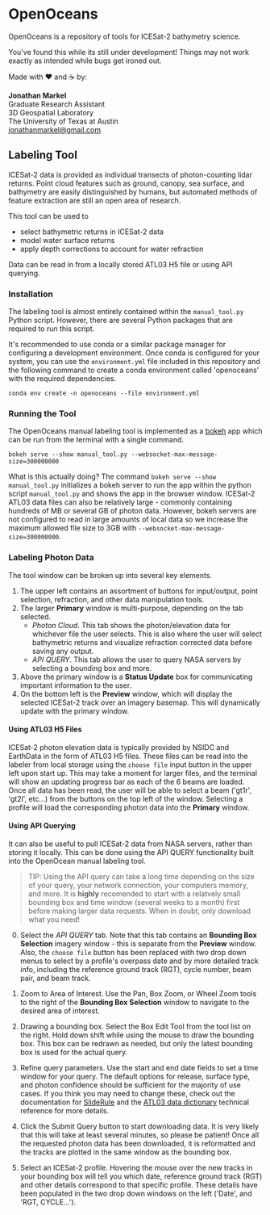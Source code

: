 # OpenOceans 

OpenOceans is a repository of tools for ICESat-2 bathymetry science.

You've found this while its still under development! Things may not work exactly as intended while bugs get ironed out.  

Made with ❤️ and ☕️ by:

__Jonathan Markel__<br />
Graduate Research Assistant<br /> 
3D Geospatial Laboratory<br />
The University of Texas at Austin<br />
jonathanmarkel@gmail.com<br />

## Labeling Tool
ICESat-2 data is provided as individual transects of photon-counting lidar returns. Point cloud features such as ground, canopy, sea surface, and bathymetry are easily distinguished by humans, but automated methods of feature extraction are still an open area of research. 

This tool can be used to 
- select bathymetric returns in ICESat-2 data
- model water surface returns
- apply depth corrections to account for water refraction

Data can be read in from a locally stored ATL03 H5 file or using API querying.

### Installation
The labeling tool is almost entirely contained within the `manual_tool.py` Python script. However, there are several  Python packages that are required to run this script.

It's recommended to use conda or a similar package manager for configuring a development environment. Once conda is configured for your system, you can use the `environment.yml` file included in this repository and the following command to create a conda environment called 'openoceans' with the required dependencies.

```
conda env create -n openoceans --file environment.yml
```

### Running the Tool
The OpenOceans manual labeling tool is implemented as a [bokeh](https://docs.bokeh.org/en/latest/index.html) app which can be run from the terminal with a single command.

```
bokeh serve --show manual_tool.py --websocket-max-message-size=300000000
```

What is this actually doing? The command `bokeh serve --show manual_tool.py` initializes a bokeh server to run the app within the python script `manual_tool.py` and shows the app in the browser window. 
ICESat-2 ATL03 data files can also be relatively large - commonly containing hundreds of MB or several GB of photon data. However, bokeh servers are not configured to read in large amounts of local data so we increase the maximum allowed file size to 3GB with `--websocket-max-message-size=300000000`.

### Labeling Photon Data

The tool window can be broken up into several key elements. 
1. The upper left contains an assortment of buttons for input/output, point selection, refraction, and other data manipulation tools. 
2. The larger __Primary__ window is multi-purpose, depending on the tab selected. 
    - *Photon Cloud*. This tab shows the photon/elevation data for whichever file the user selects. This is also where the user will select bathymetric returns and visualize refraction corrected data before saving any output. 
    - *API QUERY*. This tab allows the user to query NASA servers by selecting a bounding box and more. 
3. Above the primary window is a __Status Update__ box for communicating important information to the user. 
4. On the bottom left is the __Preview__ window, which will display the selected ICESat-2 track over an imagery basemap. This will dynamically update with the primary window.

#### Using ATL03 H5 Files
ICESat-2 photon elevation data is typically provided by NSIDC and EarthData in the form of ATL03 H5 files. These files can be read into the labeler from local storage using the `choose file` input button in the upper left upon start up. This may take a moment for larger files, and the terminal will show an updating progress bar as each of the 6 beams are loaded. Once all data has been read, the user will be able to select a beam ('gt1r', 'gt2l', etc...) from the buttons on the top left of the window. Selecting a profile will load the corresponding photon data into the __Primary__ window.

#### Using API Querying
It can also be useful to pull ICESat-2 data from NASA servers, rather than storing it locally. This can be done using the API QUERY functionality built into the OpenOcean manual labeling tool. 

> TIP: Using the API query can take a long time depending on the size of your query, your network connection, your computers memory, and more. It is **highly** recomended to start with a relatvely small bounding box and time window (several weeks to a month) first before making larger data requests. When in doubt, only download what you need!

0. Select the *API QUERY* tab. Note that this tab contains an __Bounding Box Selection__ imagery window - this is separate from the __Preview__ window. Also, the `choose file` button has been replaced with two drop down menus to select by a profile's overpass date and by more detailed track info, including the reference ground track (RGT), cycle number, beam pair, and beam track.

1. Zoom to Area of Interest. Use the Pan, Box Zoom, or Wheel Zoom tools to the right of the __Bounding Box Selection__ window to navigate to the desired area of interest.

2. Drawing a bounding box. Select the Box Edit Tool from the tool list on the right. Hold down shift while using the mouse to draw the bounding box. This box can be redrawn as needed, but only the latest bounding box is used for the actual query.

3. Refine query parameters. Use the start and end date fields to set a time window for your query. The default options for release, surface type, and photon confidence should be sufficient for the majority of use cases. If you think you may need to change these, check out the documentation for [SlideRule](http://icesat2sliderule.org/rtd/) and the [ATL03 data dictionary](https://nsidc.org/data/atl03) technical reference for more details.

4. Click the Submit Query button to start downloading data. It is very likely that this will take at least several minutes, so please be patient! Once all the requested photon data has been downloaded, it is reformatted and the tracks are plotted in the same window as the bounding box.

5. Select an ICESat-2 profile. Hovering the mouse over the new tracks in your bounding box will tell you which date, reference ground track (RGT) and other details correspond to that specific profile. These details have been populated in the two drop down windows on the left ('Date', and 'RGT, CYCLE...'). 

